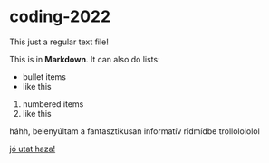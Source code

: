 # coding-2022
This just a regular text file!

This is in **Markdown**. It can also do lists:
- bullet items
- like this

1. numbered items
2. like this

háhh, belenyúltam a fantasztikusan informatív rídmídbe trollolololol

[jó utat haza!](https://www.youtube.com/watch?v=yKj23z2yRa4)
